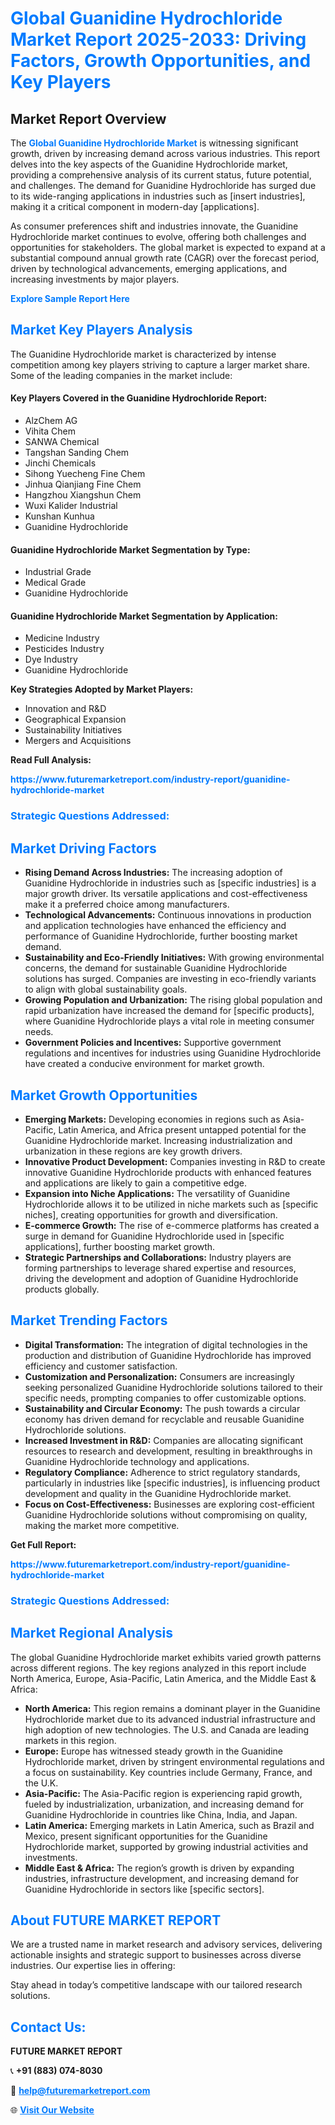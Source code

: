 <h1 style="color: #007BFF;">Global Guanidine Hydrochloride Market Report 2025-2033: Driving Factors, Growth Opportunities, and Key Players</h1>

<section id="overview">
<h2>Market Report Overview</h2>
<p>The <a href="https://www.futuremarketreport.com/industry-report/guanidine-hydrochloride-market" style="color: #007BFF; text-decoration: none;"><strong>Global Guanidine Hydrochloride Market</strong></a> is witnessing significant growth, driven by increasing demand across various industries. This report delves into the key aspects of the Guanidine Hydrochloride market, providing a comprehensive analysis of its current status, future potential, and challenges. The demand for Guanidine Hydrochloride has surged due to its wide-ranging applications in industries such as [insert industries], making it a critical component in modern-day [applications].</p>
<p>As consumer preferences shift and industries innovate, the Guanidine Hydrochloride market continues to evolve, offering both challenges and opportunities for stakeholders. The global market is expected to expand at a substantial compound annual growth rate (CAGR) over the forecast period, driven by technological advancements, emerging applications, and increasing investments by major players.</p>
</section>

<section id="overview">
<p><a href="https://www.futuremarketreport.com/request-sample/reportId=107937" style="color: #007BFF; text-decoration: none;"><strong>Explore Sample Report Here</strong></a></p>
</section>

<section id="key-players">
<h2 style="color: #007BFF;">Market Key Players Analysis</h2>
<p>The Guanidine Hydrochloride market is characterized by intense competition among key players striving to capture a larger market share. Some of the leading companies in the market include:</p>
<h4>Key Players Covered in the Guanidine Hydrochloride Report:</h4>
<ul><li>AlzChem AG</li><li>Vihita Chem</li><li>SANWA Chemical</li><li>Tangshan Sanding Chem</li><li>Jinchi Chemicals</li><li>Sihong Yuecheng Fine Chem</li><li>Jinhua Qianjiang Fine Chem</li><li>Hangzhou Xiangshun Chem</li><li>Wuxi Kalider Industrial</li><li>Kunshan Kunhua</li><li>Guanidine Hydrochloride</li></ul>
<h4>Guanidine Hydrochloride Market Segmentation by Type:</h4>
<ul><li>Industrial Grade</li><li>Medical Grade</li><li>Guanidine Hydrochloride</li></ul>

<h4>Guanidine Hydrochloride Market Segmentation by Application:</h4>
<ul><li>Medicine Industry</li><li>Pesticides Industry</li><li>Dye Industry</li><li>Guanidine Hydrochloride</li></ul>
<p><strong>Key Strategies Adopted by Market Players:</strong></p>
<ul>
<li>Innovation and R&D</li>
<li>Geographical Expansion</li>
<li>Sustainability Initiatives</li>
<li>Mergers and Acquisitions</li>
</ul>
</section>

<section>
<p><strong>Read Full Analysis: </strong></p><a href="https://www.futuremarketreport.com/industry-report/guanidine-hydrochloride-market" style="color: #007BFF; text-decoration: none;"><strong>https://www.futuremarketreport.com/industry-report/guanidine-hydrochloride-market</strong></a>
<h3 style="color: #007BFF;">Strategic Questions Addressed:</h3>
</section>

<section id="driving-factors">
<h2 style="color: #007BFF;">Market Driving Factors</h2>
<ul>
<li><strong>Rising Demand Across Industries:</strong> The increasing adoption of Guanidine Hydrochloride in industries such as [specific industries] is a major growth driver. Its versatile applications and cost-effectiveness make it a preferred choice among manufacturers.</li>
<li><strong>Technological Advancements:</strong> Continuous innovations in production and application technologies have enhanced the efficiency and performance of Guanidine Hydrochloride, further boosting market demand.</li>
<li><strong>Sustainability and Eco-Friendly Initiatives:</strong> With growing environmental concerns, the demand for sustainable Guanidine Hydrochloride solutions has surged. Companies are investing in eco-friendly variants to align with global sustainability goals.</li>
<li><strong>Growing Population and Urbanization:</strong> The rising global population and rapid urbanization have increased the demand for [specific products], where Guanidine Hydrochloride plays a vital role in meeting consumer needs.</li>
<li><strong>Government Policies and Incentives:</strong> Supportive government regulations and incentives for industries using Guanidine Hydrochloride have created a conducive environment for market growth.</li>
</ul>
</section>

<section id="growth-opportunities">
<h2 style="color: #007BFF;">Market Growth Opportunities</h2>
<ul>
<li><strong>Emerging Markets:</strong> Developing economies in regions such as Asia-Pacific, Latin America, and Africa present untapped potential for the Guanidine Hydrochloride market. Increasing industrialization and urbanization in these regions are key growth drivers.</li>
<li><strong>Innovative Product Development:</strong> Companies investing in R&D to create innovative Guanidine Hydrochloride products with enhanced features and applications are likely to gain a competitive edge.</li>
<li><strong>Expansion into Niche Applications:</strong> The versatility of Guanidine Hydrochloride allows it to be utilized in niche markets such as [specific niches], creating opportunities for growth and diversification.</li>
<li><strong>E-commerce Growth:</strong> The rise of e-commerce platforms has created a surge in demand for Guanidine Hydrochloride used in [specific applications], further boosting market growth.</li>
<li><strong>Strategic Partnerships and Collaborations:</strong> Industry players are forming partnerships to leverage shared expertise and resources, driving the development and adoption of Guanidine Hydrochloride products globally.</li>
</ul>
</section>

<section id="trending-factors">
<h2 style="color: #007BFF;">Market Trending Factors</h2>
<ul>
<li><strong>Digital Transformation:</strong> The integration of digital technologies in the production and distribution of Guanidine Hydrochloride has improved efficiency and customer satisfaction.</li>
<li><strong>Customization and Personalization:</strong> Consumers are increasingly seeking personalized Guanidine Hydrochloride solutions tailored to their specific needs, prompting companies to offer customizable options.</li>
<li><strong>Sustainability and Circular Economy:</strong> The push towards a circular economy has driven demand for recyclable and reusable Guanidine Hydrochloride solutions.</li>
<li><strong>Increased Investment in R&D:</strong> Companies are allocating significant resources to research and development, resulting in breakthroughs in Guanidine Hydrochloride technology and applications.</li>
<li><strong>Regulatory Compliance:</strong> Adherence to strict regulatory standards, particularly in industries like [specific industries], is influencing product development and quality in the Guanidine Hydrochloride market.</li>
<li><strong>Focus on Cost-Effectiveness:</strong> Businesses are exploring cost-efficient Guanidine Hydrochloride solutions without compromising on quality, making the market more competitive.</li>
</ul>
</section>

<section>
<p><strong>Get Full Report: </strong></p><a href="https://www.futuremarketreport.com/industry-report/guanidine-hydrochloride-market" style="color: #007BFF; text-decoration: none;"><strong>https://www.futuremarketreport.com/industry-report/guanidine-hydrochloride-market</strong></a>
<h3 style="color: #007BFF;">Strategic Questions Addressed:</h3>
</section>


<section id="regional-analysis">
<h2 style="color: #007BFF;">Market Regional Analysis</h2>
<p>The global Guanidine Hydrochloride market exhibits varied growth patterns across different regions. The key regions analyzed in this report include North America, Europe, Asia-Pacific, Latin America, and the Middle East & Africa:</p>
<ul>
<li><strong>North America:</strong> This region remains a dominant player in the Guanidine Hydrochloride market due to its advanced industrial infrastructure and high adoption of new technologies. The U.S. and Canada are leading markets in this region.</li>
<li><strong>Europe:</strong> Europe has witnessed steady growth in the Guanidine Hydrochloride market, driven by stringent environmental regulations and a focus on sustainability. Key countries include Germany, France, and the U.K.</li>
<li><strong>Asia-Pacific:</strong> The Asia-Pacific region is experiencing rapid growth, fueled by industrialization, urbanization, and increasing demand for Guanidine Hydrochloride in countries like China, India, and Japan.</li>
<li><strong>Latin America:</strong> Emerging markets in Latin America, such as Brazil and Mexico, present significant opportunities for the Guanidine Hydrochloride market, supported by growing industrial activities and investments.</li>
<li><strong>Middle East & Africa:</strong> The region’s growth is driven by expanding industries, infrastructure development, and increasing demand for Guanidine Hydrochloride in sectors like [specific sectors].</li>
</ul>
</section>

<footer>
<h2 style="color: #007BFF;">About FUTURE MARKET REPORT</h2>
<p>We are a trusted name in market research and advisory services, delivering actionable insights and strategic support to businesses across diverse industries. Our expertise lies in offering:</p>

<p>Stay ahead in today’s competitive landscape with our tailored research solutions.</p>

<h2 style="color: #007BFF;">Contact Us:</h2>
<p><strong>FUTURE MARKET REPORT</strong></p>
<p>📞 <strong>+91 (883) 074-8030</strong></p>
<p>📧 <strong><a href="mailto:help@futuremarketreport.com" style="color: #007BFF;">help@futuremarketreport.com</a></strong></p>
<p>🌐 <strong><a href="https://www.futuremarketreport.com/" style="color: #007BFF;">Visit Our Website</a></strong></p>
</footer>